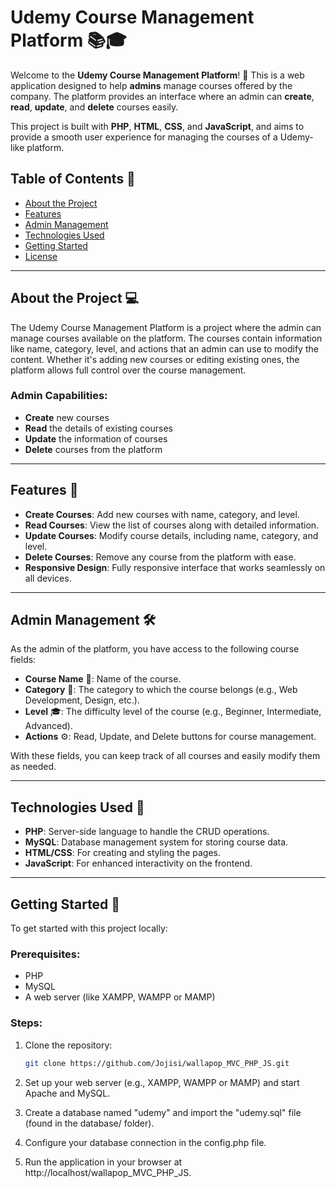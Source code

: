 # Udemy Course Management Platform 📚🎓

Welcome to the **Udemy Course Management Platform**! 🚀 This is a web application designed to help **admins** manage courses offered by the company. The platform provides an interface where an admin can **create**, **read**, **update**, and **delete** courses easily. 

This project is built with **PHP**, **HTML**, **CSS**, and **JavaScript**, and aims to provide a smooth user experience for managing the courses of a Udemy-like platform.

## Table of Contents 📑
- [About the Project](#about-the-project)
- [Features](#features)
- [Admin Management](#admin-management)
- [Technologies Used](#technologies-used)
- [Getting Started](#getting-started)
- [License](#license)

---

## About the Project 💻

The Udemy Course Management Platform is a project where the admin can manage courses available on the platform. The courses contain information like name, category, level, and actions that an admin can use to modify the content. Whether it's adding new courses or editing existing ones, the platform allows full control over the course management.

### Admin Capabilities:
- **Create** new courses
- **Read** the details of existing courses
- **Update** the information of courses
- **Delete** courses from the platform

---

## Features 🚀

- **Create Courses**: Add new courses with name, category, and level.
- **Read Courses**: View the list of courses along with detailed information.
- **Update Courses**: Modify course details, including name, category, and level.
- **Delete Courses**: Remove any course from the platform with ease.
- **Responsive Design**: Fully responsive interface that works seamlessly on all devices.

---

## Admin Management 🛠️

As the admin of the platform, you have access to the following course fields:

- **Course Name** 🏫: Name of the course.
- **Category** 📁: The category to which the course belongs (e.g., Web Development, Design, etc.).
- **Level** 🎓: The difficulty level of the course (e.g., Beginner, Intermediate, Advanced).
- **Actions** ⚙️: Read, Update, and Delete buttons for course management.

With these fields, you can keep track of all courses and easily modify them as needed.

---

## Technologies Used 🔧

- **PHP**: Server-side language to handle the CRUD operations.
- **MySQL**: Database management system for storing course data.
- **HTML/CSS**: For creating and styling the pages.
- **JavaScript**: For enhanced interactivity on the frontend.

---

## Getting Started 🚀

To get started with this project locally:

### Prerequisites:
- PHP
- MySQL
- A web server (like XAMPP, WAMPP or MAMP)

### Steps:

1. Clone the repository:
   ```bash
   git clone https://github.com/Jojisi/wallapop_MVC_PHP_JS.git

2. Set up your web server (e.g., XAMPP, WAMPP or MAMP) and start Apache and MySQL.

3. Create a database named "udemy" and import the "udemy.sql" file (found in the database/ folder).

3. Configure your database connection in the config.php file.

4. Run the application in your browser at http://localhost/wallapop_MVC_PHP_JS.
